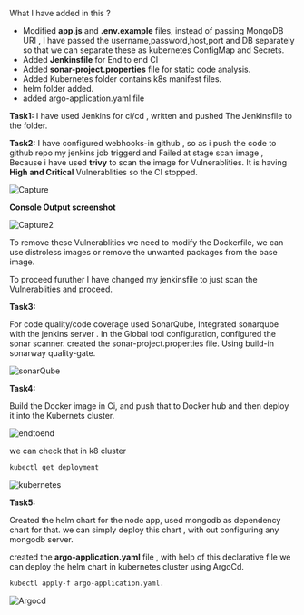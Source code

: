 What I have added in this ?
- Modified **app.js** and **.env.example** files, instead of passing MongoDB URI , 
  I have passed the username,password,host,port and DB separately so that we can separate these as kubernetes ConfigMap and Secrets.
- Added **Jenkinsfile** for End to end CI
- Added **sonar-project.properties** file for static code analysis.
- Added Kubernetes folder contains k8s manifest files.
- helm folder added.
- added argo-application.yaml file


**Task1:**
I have used Jenkins for ci/cd , written and pushed The Jenkinsfile to the folder.


**Task2:**
I have configured webhooks-in github , so as i push the code to github repo my jenkins job triggerd and Failed at stage
scan image , Because i have used **trivy** to scan the image for Vulnerablities.
It is having **High and Critical** Vulnerablities so the CI stopped.



![Capture](https://user-images.githubusercontent.com/50741807/227479828-54f5b6bd-1958-45fe-8fd1-926e7c01d5c8.PNG)



**Console Output screenshot**



![Capture2](https://user-images.githubusercontent.com/50741807/227488676-7824bcfc-a49d-4aa3-91fa-dd84fd3fa239.PNG)


To remove these Vulnerablities we need to modify the Dockerfile, we can use distroless images or remove the unwanted packages from the base image.

To proceed furuther I have changed my jenkinsfile to just scan the Vulnerablities and proceed.



**Task3:**

For code quality/code coverage used SonarQube, Integrated sonarqube with the jenkins server .
In the Global tool configuration, configured the sonar scanner.
created the sonar-project.properties file.
Using build-in sonarway quality-gate.

![sonarQube](https://user-images.githubusercontent.com/50741807/227491758-ff567e32-d65d-45de-9e81-6deef27a463c.PNG)



**Task4:**

Build the Docker image in Ci, and push that to Docker hub and then deploy it into the Kubernets cluster.


![endtoend](https://user-images.githubusercontent.com/50741807/227494418-96f82af9-778d-428e-85a1-0f4780b1f263.PNG)



we can check that in k8 cluster

```bash
kubectl get deployment
```

![kubernetes](https://user-images.githubusercontent.com/50741807/227495259-187b279e-bd07-4e95-b7ca-9c09fddafcfb.PNG)



**Task5:**

Created the helm chart for the node app, used mongodb as dependency chart for that.
we can simply deploy this chart , with out configuring any mongodb server.

created the **argo-application.yaml** file , with help of this declarative file we can deploy the helm chart in kubernetes cluster using ArgoCd.

```bash
kubectl apply-f argo-application.yaml.

```

![Argocd](https://user-images.githubusercontent.com/50741807/227512750-a2fb42a8-b9fb-4a78-a022-64e09b1c4b46.PNG)



